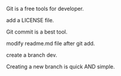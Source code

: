 Git is a free tools for developer.

add a LICENSE file.

Git commit is a best tool.

modify readme.md file after git add.

create a branch dev.

Creating a new branch is quick AND simple.